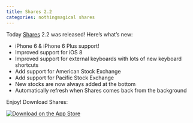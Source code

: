 ```yaml
---
title: Shares 2.2
categories: nothingmagical shares
---
```


Today [Shares](http://useshares.com) 2.2 was released! Here’s what’s new:

* iPhone 6 & iPhone 6 Plus support!
* Improved support for iOS 8
* Improved support for external keyboards with lots of new keyboard shortcuts
* Add support for American Stock Exchange
* Add support for Pacific Stock Exchange
* New stocks are now always added at the bottom
* Automatically refresh when Shares comes back from the background

Enjoy! Download Shares:

[![Download on the App Store](app-store.svg)](https://itunes.apple.com/app/shares-2/id717510981?mt=8&uo=4&at=1l3vmtU)
